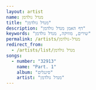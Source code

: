 ```yaml
---
layout: artist
name: מנדל גולדמן
title: "מנדל גולדמן"
description: "דף האמן מנדל גולדמן"
keywords: "שירים, מוזיקה, מנדל גולדמן"
permalink: /artists/מנדל-גולדמן
redirect_from:
  - /artists/list/מנדל גולדמן
songs:
  - number: "32913"
    name: "Part. 1"
    album: "סינגלים"
    artist: "מנדל גולדמן"
---
```

